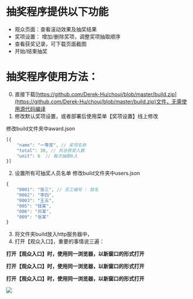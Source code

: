 # 抽奖程序提供以下功能

  * 观众页面：查看滚动效果及抽奖结果
  * 奖项设置： 增加/删除奖项，调整奖项抽取顺序
  * 查看获奖记录，可下载页面截图
  * 开始/结束抽奖

# 抽奖程序使用方法：
0. 直接下载[https://github.com/Derek-Hu/chouj/blob/master/build.zip](https://github.com/Derek-Hu/chouj/blob/master/build.zip)文件，无需使用源代码编译
1. 修改默认奖项设置，或者部署后使用菜单【奖项设置】线上修改

修改build文件夹中award.json
```js
[{
    "name": "一等奖", // 奖项名称
    "total": 30, // 共总获奖人数
    "unit": 6  // 每次抽取6人
}]
```

2. 设置所有可抽奖人员名单
修改build文件夹中users.json
```js
{
    "0001": "张三", // 员工编号 : 姓名
    "0002": "李四",
    "0003": "王五",
    "005": "钱某",
    "006": "邓某",
    "009": "张某"
}
```
3. 将文件夹build放入http服务器中，
4. 打开【观众入口】，重要的事情说三遍：

  **打开【观众入口】时，使用同一浏览器，以新窗口的形式打开**

  **打开【观众入口】时，使用同一浏览器，以新窗口的形式打开**

  **打开【观众入口】时，使用同一浏览器，以新窗口的形式打开**

<img src="https://github.com/Derek-Hu/chouj/blob/master/public/usage.png?raw=true">